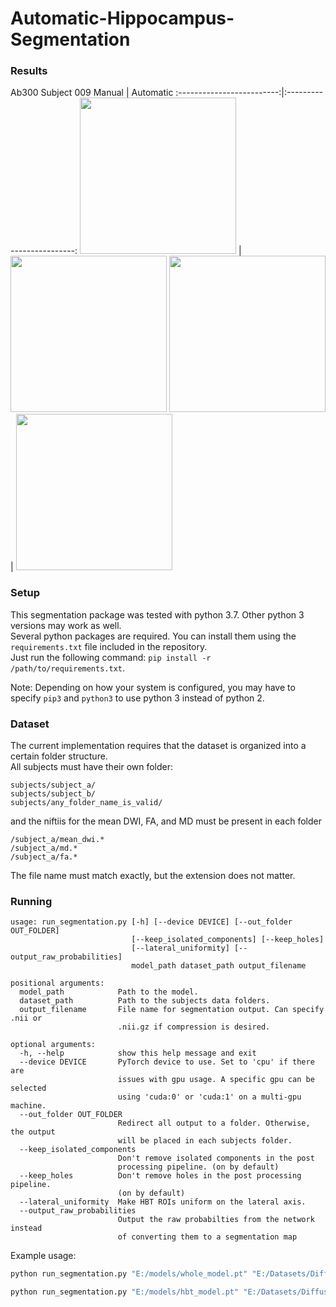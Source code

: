 # Automatic-Hippocampus-Segmentation

### Results
Ab300 Subject 009
Manual                     | Automatic
:-------------------------:|:-------------------------:
<img src="./results/ab300_009/whole_gt.png" width="250">  |  <img src="./results/ab300_009/whole_pred.png" width="250">
<img src="./results/ab300_009/hbt_gt.png" width="250">  |  <img src="./results/ab300_009/hbt_pred.png" width="250">

### Setup
This segmentation package was tested with python 3.7. Other python 3 versions may work as well.  
Several python packages are required. You can install them using the `requirements.txt` file included in the repository.  
Just run the following command: `pip install -r /path/to/requirements.txt`.  

Note: Depending on how your system is configured, you may have to specify `pip3` and `python3` to use python 3 instead of python 2.

### Dataset
The current implementation requires that the dataset is organized into a certain folder structure.  
All subjects must have their own folder:
```
subjects/subject_a/
subjects/subject_b/
subjects/any_folder_name_is_valid/
```
and the niftiis for the mean DWI, FA, and MD must be present in each folder

```
/subject_a/mean_dwi.*
/subject_a/md.*
/subject_a/fa.*
```
The file name must match exactly, but the extension does not matter.

### Running

```
usage: run_segmentation.py [-h] [--device DEVICE] [--out_folder OUT_FOLDER]
                           [--keep_isolated_components] [--keep_holes]
                           [--lateral_uniformity] [--output_raw_probabilities]
                           model_path dataset_path output_filename

positional arguments:
  model_path            Path to the model.
  dataset_path          Path to the subjects data folders.
  output_filename       File name for segmentation output. Can specify .nii or
                        .nii.gz if compression is desired.

optional arguments:
  -h, --help            show this help message and exit
  --device DEVICE       PyTorch device to use. Set to 'cpu' if there are
                        issues with gpu usage. A specific gpu can be selected
                        using 'cuda:0' or 'cuda:1' on a multi-gpu machine.
  --out_folder OUT_FOLDER
                        Redirect all output to a folder. Otherwise, the output
                        will be placed in each subjects folder.
  --keep_isolated_components
                        Don't remove isolated components in the post
                        processing pipeline. (on by default)
  --keep_holes          Don't remove holes in the post processing pipeline.
                        (on by default)
  --lateral_uniformity  Make HBT ROIs uniform on the lateral axis.
  --output_raw_probabilities
                        Output the raw probabilties from the network instead
                        of converting them to a segmentation map

```
Example usage:
```bash
python run_segmentation.py "E:/models/whole_model.pt" "E:/Datasets/Diffusion_MRI/Subjects/" whole_pred.nii.gz
```

```bash
python run_segmentation.py "E:/models/hbt_model.pt" "E:/Datasets/Diffusion_MRI/Subjects/" hbt_pred.nii.gz --out_folder "E:/Datasets/Diffusion_MRI/HBT_Predictions/"
```
